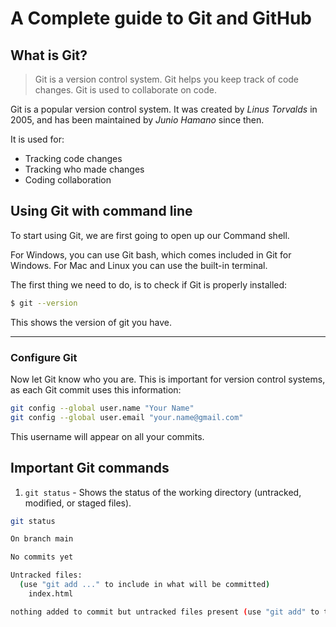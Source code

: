 # A Complete guide to Git and GitHub
## What is Git?
> Git is a version control system.
Git helps you keep track of code changes.
Git is used to collaborate on code.

Git is a popular version control system.
It was created by *Linus Torvalds* in 2005,
and has been maintained by *Junio Hamano* since then.

It is used for:
- Tracking code changes
- Tracking who made changes
- Coding collaboration

## Using Git with command line
To start using Git, we are first going to open up our Command shell.

For Windows, you can use Git bash, which comes included in Git for Windows. For Mac and Linux you can use the built-in terminal.

The first thing we need to do, is to check if Git is properly installed:

```bash
$ git --version
```

This shows the version of git you have.

---
### Configure Git
Now let Git know who you are. This is important for version control systems, as each Git commit uses this information:


```bash
git config --global user.name "Your Name"
git config --global user.email "your.name@gmail.com"
```

This username will appear on all your commits.

## Important Git commands
1. `git status` - Shows the status of the working directory (untracked, modified, or staged files).
```bash
git status
```
```bash
On branch main

No commits yet

Untracked files:
  (use "git add ..." to include in what will be committed)
    index.html

nothing added to commit but untracked files present (use "git add" to track)
```
